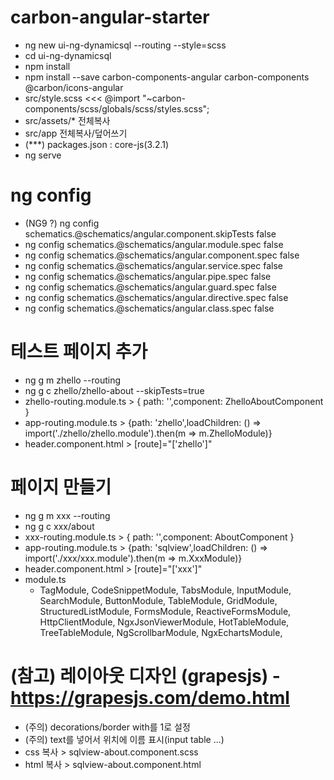 
# carbon-angular-starter
- ng new ui-ng-dynamicsql --routing --style=scss
- cd ui-ng-dynamicsql
- npm install
- npm install --save carbon-components-angular carbon-components @carbon/icons-angular
- src/style.scss <<< @import "~carbon-components/scss/globals/scss/styles.scss";
- src/assets/* 전체복사
- src/app 전체복사/덮어쓰기
- (***) packages.json : core-js(3.2.1)
- ng serve

# ng config
- (NG9 ?) ng config schematics.@schematics/angular.component.skipTests false
- ng config schematics.@schematics/angular.module.spec false
- ng config schematics.@schematics/angular.component.spec false
- ng config schematics.@schematics/angular.service.spec false
- ng config schematics.@schematics/angular.pipe.spec false
- ng config schematics.@schematics/angular.guard.spec false
- ng config schematics.@schematics/angular.directive.spec false
- ng config schematics.@schematics/angular.class.spec false



# 테스트 페이지 추가
- ng g m zhello --routing
- ng g c zhello/zhello-about --skipTests=true
- zhello-routing.module.ts > { path: '',component: ZhelloAboutComponent }
- app-routing.module.ts > {path: 'zhello',loadChildren: () => import('./zhello/zhello.module').then(m => m.ZhelloModule)}
- header.component.html > [route]="['zhello']"

# 페이지 만들기
- ng g m xxx --routing
- ng g c xxx/about
- xxx-routing.module.ts > { path: '',component: AboutComponent }
- app-routing.module.ts > {path: 'sqlview',loadChildren: () => import('./xxx/xxx.module').then(m => m.XxxModule)}
- header.component.html > [route]="['xxx']"
- module.ts
  - TagModule, CodeSnippetModule, TabsModule, InputModule, SearchModule, ButtonModule, TableModule, GridModule, StructuredListModule,
    FormsModule, ReactiveFormsModule, HttpClientModule,
    NgxJsonViewerModule, HotTableModule, TreeTableModule, NgScrollbarModule, NgxEchartsModule,






# (참고) 레이아웃 디자인 (grapesjs) - https://grapesjs.com/demo.html 
- (주의) decorations/border with를 1로 설정
- (주의) text를 넣어서 위치에 이름 표시(input table ...)
- css 복사 > sqlview-about.component.scss
- html 복사 > sqlview-about.component.html


